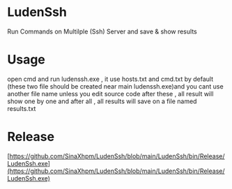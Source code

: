 # LudenSsh
Run Commands on Multilple (Ssh) Server and save & show results

# Usage
open cmd and run ludenssh.exe , it use hosts.txt and cmd.txt by default (these two file should be created near main ludenssh.exe)and you cant use another file name unless you edit source code
after these , all result will show one by one and after all , all results will save on a file named results.txt
# Release 
[https://github.com/SinaXhpm/LudenSsh/blob/main/LudenSsh/bin/Release/LudenSsh.exe](https://github.com/SinaXhpm/LudenSsh/blob/main/LudenSsh/bin/Release/LudenSsh.exe) 
